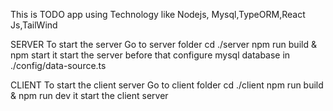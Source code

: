 This is TODO app using
Technology like Nodejs, Mysql,TypeORM,React Js,TailWind

SERVER
To start the server 
Go to server folder cd ./server
 npm run build & npm start
it start the server 
before that configure mysql database in ./config/data-source.ts

CLIENT
To start the client server
Go to client folder cd ./client
npm run build & npm run dev
it start the client server 


